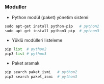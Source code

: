 ### Moduller

+ Python modül (paket) yönetim sistemi

```python
sudo apt-get install python-pip   # python2
sudo apt-get install python3-pip  # python3
```

+ Yüklü modülleri listeleme

```python
pip list  # python2
pip3 list # python3
```

+ Paket aramak

```python
pip search paket_ismi   # python2
pip3 search paket_ismi  # python3
```
